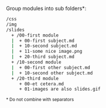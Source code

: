 Group modules into sub folders*:

```bash
/css
/img
/slides
  + /00-first module
  |  + 00-first subject.md
  |  + 10-second subject.md
  |  + 11-some nice image.png
  |  + 20-third subject.md
  + /10-second module
  |  + 00-first other subject.md
  |  + 10-second other subject.md
  + /20-third module
     + 00-et cetera.md
     + 01-images are also slides.gif
```

<small>* Do not combine with separators</small>